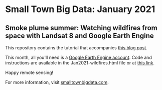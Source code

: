 # Small Town Big Data: January 2021
## Smoke plume summer: Watching wildfires from space with Landsat 8 and Google Earth Engine

This repository contains the tutorial that accompanies [this blog post](https://www.smalltownbigdata.com/post/steamboat-springs-wildfires-from-space). 

This month, all you'll need is a [Google Earth Engine account](https://signup.earthengine.google.com/). Code and instructions are available in the Jan2021-wildfires.html file or at [this link](https://smalltownbigdata.github.io/jan2021-wildfires/jan2021-wildfires.html). 

Happy remote sensing! 

For more information, visit [smalltownbigdata.com](http://www.smalltownbigdata.com).
